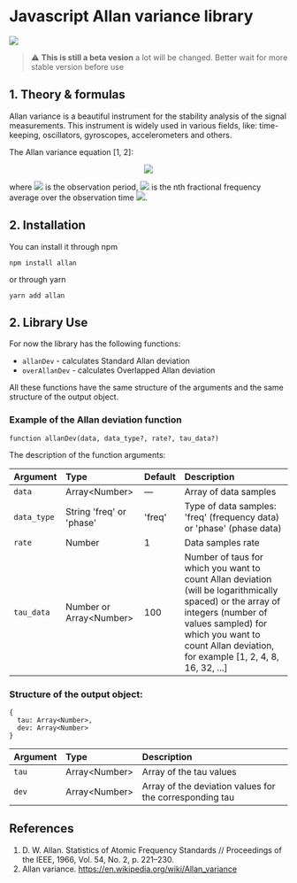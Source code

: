 # Javascript Allan variance library

<p>
  <img src="https://github.com/nikit-1/allan/workflows/GitHub%20Test%20&%20NPM%20Publish/badge.svg" />
</p>

> :warning: **This is still a beta vesion** a lot will be changed. Better wait for more stable version before use

## 1. Theory & formulas

Allan variance is a beautiful instrument for the stability analysis of the signal measurements. This instrument is widely used in various fields, like: time-keeping, oscillators, gyroscopes, accelerometers and others.

The Allan variance equation [1, 2]:

<p align="center">
<img src="https://render.githubusercontent.com/render/math?math=\sigma^2_y(\tau) = \frac{1}{2} \langle ( \widebar{y}_{n %2B 1} - \widebar{y}_{n} )^2 \rangle">
</p>

where <img src="https://render.githubusercontent.com/render/math?math=\tau"> is the observation period, <img src="https://render.githubusercontent.com/render/math?math=\widebar{y}_{n}"> is the nth fractional frequency average over the observation time <img src="https://render.githubusercontent.com/render/math?math=\tau">.

## 2. Installation

You can install it through npm
```
npm install allan
```

or through yarn
```
yarn add allan
```

## 2. Library Use

For now the library has the following functions:
- `allanDev` - calculates Standard Allan deviation
- `overAllanDev` - calculates Overlapped Allan deviation

All these functions have the same structure of the arguments and the same structure of the output object.

### Example of the Allan deviation function

```
function allanDev(data, data_type?, rate?, tau_data?)
```
The description of the function arguments:

| Argument           | Type                      | Default  | Description |
| :----------------- |:------------------------- | :------- | :---------- |
| `data`             | Array\<Number>            | —        | Array of data samples |
| `data_type`        | String 'freq' or 'phase'  | 'freq'   | Type of data samples: 'freq' (frequency data) or 'phase' (phase data) |
| `rate`             | Number                    | 1        | Data samples rate |
| `tau_data`         | Number or Array\<Number>  | 100      | Number of taus for which you want to count Allan deviation (will be logarithmically spaced) or the array of integers (number of values sampled) for which you want to count Allan deviation, for example [1, 2, 4, 8, 16, 32, ...] |

### Structure of the output object:
```
{ 
  tau: Array<Number>, 
  dev: Array<Number> 
}
```


| Argument        | Type            | Description |
| :-------------- |:--------------- | :---------- |
| `tau`           | Array\<Number>  | Array of the tau values |
| `dev`           | Array\<Number>  | Array of the deviation values for the corresponding tau |

## References

1. D. W. Allan. Statistics of Atomic Frequency Standards // Proceedings of the IEEE, 1966, Vol. 54, No. 2, p. 221–230.
2. Allan variance. https://en.wikipedia.org/wiki/Allan_variance
